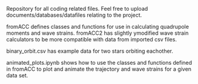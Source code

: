 Repository for all coding related files. Feel free to upload documents/databases/datafiles relating to the project.

fromACC defines classes and functions for use in calculating quadrupole moments and wave strains. fromACC2 has slightly ymodified wave strain calculators to be more compatible with data from imported csv files.

binary_orbit.csv has example data for two stars orbiting eachother.

animated_plots.ipynb shows how to use the classes and functions defined in fromACC to plot and animate the trajectory and wave strains for a given data set.

